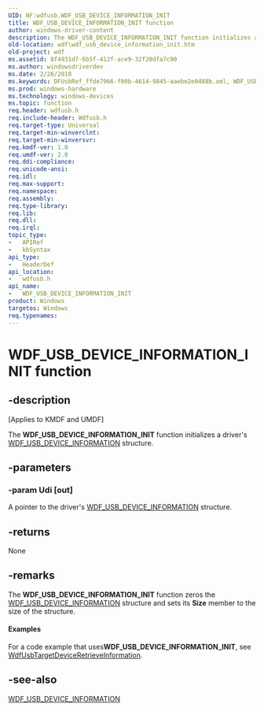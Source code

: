 ```yaml
---
UID: NF:wdfusb.WDF_USB_DEVICE_INFORMATION_INIT
title: WDF_USB_DEVICE_INFORMATION_INIT function
author: windows-driver-content
description: The WDF_USB_DEVICE_INFORMATION_INIT function initializes a driver's WDF_USB_DEVICE_INFORMATION structure.
old-location: wdf\wdf_usb_device_information_init.htm
old-project: wdf
ms.assetid: 8f4931d7-6b5f-412f-ace9-32f20dfa7c90
ms.author: windowsdriverdev
ms.date: 2/26/2018
ms.keywords: DFUsbRef_ffde7966-f00b-4614-9845-aaebe2e0488b.xml, WDF_USB_DEVICE_INFORMATION_INIT, WDF_USB_DEVICE_INFORMATION_INIT function, kmdf.wdf_usb_device_information_init, wdf.wdf_usb_device_information_init, wdfusb/WDF_USB_DEVICE_INFORMATION_INIT
ms.prod: windows-hardware
ms.technology: windows-devices
ms.topic: function
req.header: wdfusb.h
req.include-header: Wdfusb.h
req.target-type: Universal
req.target-min-winverclnt: 
req.target-min-winversvr: 
req.kmdf-ver: 1.0
req.umdf-ver: 2.0
req.ddi-compliance: 
req.unicode-ansi: 
req.idl: 
req.max-support: 
req.namespace: 
req.assembly: 
req.type-library: 
req.lib: 
req.dll: 
req.irql: 
topic_type:
-	APIRef
-	kbSyntax
api_type:
-	HeaderDef
api_location:
-	wdfusb.h
api_name:
-	WDF_USB_DEVICE_INFORMATION_INIT
product: Windows
targetos: Windows
req.typenames: 
---
```


# WDF_USB_DEVICE_INFORMATION_INIT function


## -description


<p class="CCE_Message">[Applies to KMDF and UMDF]

The <b>WDF_USB_DEVICE_INFORMATION_INIT</b> function initializes a driver's <a href="https://msdn.microsoft.com/library/windows/hardware/ff552592">WDF_USB_DEVICE_INFORMATION</a> structure.


## -parameters




### -param Udi [out]

A pointer to the driver's <a href="https://msdn.microsoft.com/library/windows/hardware/ff552592">WDF_USB_DEVICE_INFORMATION</a> structure.


## -returns



None




## -remarks



The <b>WDF_USB_DEVICE_INFORMATION_INIT</b> function zeros the <a href="https://msdn.microsoft.com/library/windows/hardware/ff552592">WDF_USB_DEVICE_INFORMATION</a> structure and sets its <b>Size</b> member to the size of the structure.


#### Examples

For a code example that uses<b>WDF_USB_DEVICE_INFORMATION_INIT</b>, see <a href="https://msdn.microsoft.com/library/windows/hardware/ff550100">WdfUsbTargetDeviceRetrieveInformation</a>.

<div class="code"></div>



## -see-also




<a href="https://msdn.microsoft.com/library/windows/hardware/ff552592">WDF_USB_DEVICE_INFORMATION</a>
 

 

